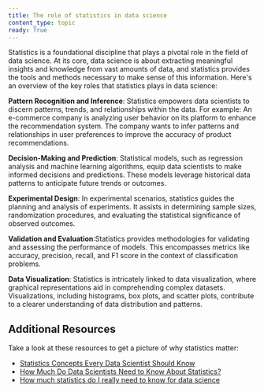 ```yaml
---
title: The role of statistics in data science
content_type: topic
ready: True
---
```



Statistics is a foundational discipline that plays a pivotal role in the field of data science. At its core, data science is about extracting meaningful insights and knowledge from vast amounts of data, and statistics provides the tools and methods necessary to make sense of this information. Here's an overview of the key roles that statistics plays in data science:

**Pattern Recognition and Inference**: Statistics empowers data scientists to discern patterns, trends, and relationships within the data. For example: An e-commerce company is analyzing user behavior on its platform to enhance the recommendation system. The company wants to infer patterns and relationships in user preferences to improve the accuracy of product recommendations.

**Decision-Making and Prediction**: Statistical models, such as regression analysis and machine learning algorithms, equip data scientists to make informed decisions and predictions. These models leverage historical data patterns to anticipate future trends or outcomes.

**Experimental Design**: In experimental scenarios, statistics guides the planning and analysis of experiments. It assists in determining sample sizes, randomization procedures, and evaluating the statistical significance of observed outcomes.

**Validation and Evaluation**:Statistics provides methodologies for validating and assessing the performance of models. This encompasses metrics like accuracy, precision, recall, and F1 score in the context of classification problems.

**Data Visualization**: Statistics is intricately linked to data visualization, where graphical representations aid in comprehending complex datasets. Visualizations, including histograms, box plots, and scatter plots, contribute to a clearer understanding of data distribution and patterns.

## Additional Resources

Take a look at these resources to get a picture of why statistics matter:

- [Statistics Concepts Every Data Scientist Should Know
](https://www.mastersindatascience.org/learning/statistics-data-science/#:~:text=According%20to%20Elite%20Data%20Science,significance%2C%20hypothesis%20testing%20and%20regression.)
- [How Much Do Data Scientists Need to Know About Statistics?
](https://datascience.virginia.edu/news/how-much-do-data-scientists-need-know-about-statistics)
- [How much statistics do I really need to know for data science](https://www.reddit.com/r/datascience/comments/dyptgb/how_much_statistics_do_i_really_need_to_know_for/)
 
